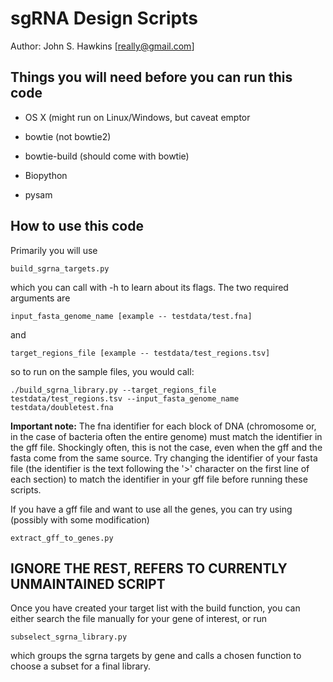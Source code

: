 # sgRNA Design Scripts

Author: John S. Hawkins [really@gmail.com]

## Things you will need before you can run this code

* OS X (might run on Linux/Windows, but caveat emptor

* bowtie (not bowtie2)

* bowtie-build (should come with bowtie)

* Biopython

* pysam

## How to use this code

Primarily you will use

    build_sgrna_targets.py

which you can call with -h to learn about its flags.  The two required
arguments are

    input_fasta_genome_name [example -- testdata/test.fna]

and

    target_regions_file [example -- testdata/test_regions.tsv]

so to run on the sample files, you would call:

    ./build_sgrna_library.py --target_regions_file testdata/test_regions.tsv --input_fasta_genome_name testdata/doubletest.fna

**Important note:** The fna identifier for each block of DNA (chromosome or, in
the case of bacteria often the entire genome) must match the identifier in the
gff file.  Shockingly often, this is not the case, even when the gff and the
fasta come from the same source.  Try changing the identifier of your fasta
file (the identifier is the text following the '>' character on the first line
of each section) to match the identifier in your gff file before running these
scripts.

If you have a gff file and want to use all the genes, you can try using
(possibly with some modification)

    extract_gff_to_genes.py

## IGNORE THE REST, REFERS TO CURRENTLY UNMAINTAINED SCRIPT

Once you have created your target list with the build function, you can either
search the file manually for your gene of interest, or run

    subselect_sgrna_library.py

which groups the sgrna targets by gene and calls a chosen function to choose a
subset for a final library.
